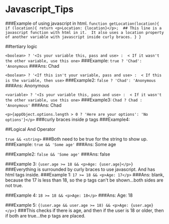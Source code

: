 # Javascript_Tips

###Example of using javascript in html.
`function getLocation(location){
  if (location){
    return <p>Location: {location}</p>;  ## This line is a javascript function with html in it.  It also uses a location property of another variable with javascript inside curly braces.
  }
}`


##tertiary logic

`<boolean> ? '<Is your variable this, pass and use> :  < If it wasn't the other variable, use this one>`
###Example:
`true ? 'Chad': 'Anonymous`
###Ans: Chad


`<boolean> ? '<If this isn't your variable, pass and use> :  < If this is the variable, then use>`
###Example2:
`false ? 'Chad': 'Anonymous`
###Ans: Anonymous

`<variable> ? '<Is your variable this, pass and use> :  < If it wasn't the other variable, use this one>`
###Example3:
`Chad ? Chad : 'Anonymous'`
###Ans: Chad

`<p>{appObject.options.length > 0 ? 'Here are your options': 'No options'}</p>`         ###curly braces inside p tags
###Example4:



##Logical And Operator

`true && <string>`
###Both need to be true for the string to show up.
###Example:
`true && 'Some age'`
###Ans: Some age

###Example2:
`false && 'Some age'`
###Ans: false

###Example 3:
`{user.age >= 18 && <p>Age: {user.age}</p>}` ###Everything is surrounded by curly braces to use javascript.  And has html tags inside.
###Example 1:
`17 >= 18 && <p>Age: 17</p>`
###Ans: blank, because the 17 is less than 18, so the p tags can't be shown...both sides are not true.

###Example 4:
`18 >= 18 && <p>Age: 18</p>`
###Ans: Age: 18

###Example 5:
`{(user.age && user.age >= 18) && <p>Age: {user.age}</p>}`
###This checks if there is age, and then if the user is 18 or older, then if both are true...the p tags are placed.





